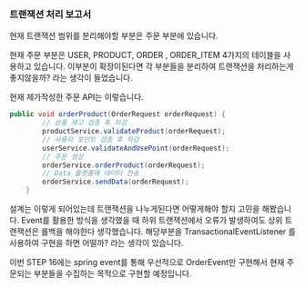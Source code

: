### 트랜잭션 처리 보고서

현재 트랜잭션 범위를 분리해야할 부분은 주문 부분에 있습니다.

현재 주문 부분은 USER, PRODUCT, ORDER , ORDER_ITEM 4가지의 테이블을
사용하고 있습니다. 이부분이 확장이된다면 
각 부분들을 분리하여 트랜잭션을 처리하는게 좋지않을까? 라는 생각이 들었습니다.

현재 제가작성한 주문 API는 이렇습니다.

```java
public void orderProduct(OrderRequest orderRequest) {
        // 상품 재고 검증 후 차감
        productService.validateProduct(orderRequest);
        // 사용자 포인트 검증 후 차감
        userService.validateAndUsePoint(orderRequest);
        // 주문 생성
        orderService.orderProduct(orderRequest);
        // Data 플랫폼에 데이터 전송
        orderService.sendData(orderRequest);
    }
```
설계는 이렇게 되어있는데
트랜잭션을 나누게된다면 어떻게해야 할지 고민을 해봤습니다.
Event를 활용한 방식을 생각했을 때 하위 트랜잭션에서 오류가 발생하여도
상위 트랜잭션은 롤백을 해야한다 생각했습니다. 해당부분을
TransactionalEventListener 를 사용하여 구현을 하면 어떨까? 라는 생각이 있습니다.

이번 STEP 16에는 spring event를 통해 우선적으로 OrderEvent만 구현해서
현재 주문되는 부분들을 수집하는 목적으로 구현할 예정입니다.